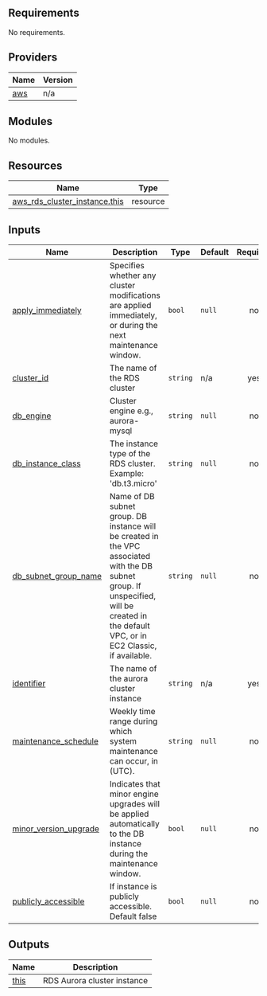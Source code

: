 <!-- BEGIN_TF_DOCS -->
## Requirements

No requirements.

## Providers

| Name | Version |
|------|---------|
| <a name="provider_aws"></a> [aws](#provider\_aws) | n/a |

## Modules

No modules.

## Resources

| Name | Type |
|------|------|
| [aws_rds_cluster_instance.this](https://registry.terraform.io/providers/hashicorp/aws/latest/docs/resources/rds_cluster_instance) | resource |

## Inputs

| Name | Description | Type | Default | Required |
|------|-------------|------|---------|:--------:|
| <a name="input_apply_immediately"></a> [apply\_immediately](#input\_apply\_immediately) | Specifies whether any cluster modifications are applied immediately, or during the next maintenance window. | `bool` | `null` | no |
| <a name="input_cluster_id"></a> [cluster\_id](#input\_cluster\_id) | The name of the RDS cluster | `string` | n/a | yes |
| <a name="input_db_engine"></a> [db\_engine](#input\_db\_engine) | Cluster engine e.g., aurora-mysql | `string` | `null` | no |
| <a name="input_db_instance_class"></a> [db\_instance\_class](#input\_db\_instance\_class) | The instance type of the RDS cluster. Example: 'db.t3.micro' | `string` | `null` | no |
| <a name="input_db_subnet_group_name"></a> [db\_subnet\_group\_name](#input\_db\_subnet\_group\_name) | Name of DB subnet group. DB instance will be created in the VPC associated with the DB subnet group. If unspecified, will be created in the default VPC, or in EC2 Classic, if available. | `string` | `null` | no |
| <a name="input_identifier"></a> [identifier](#input\_identifier) | The name of the aurora cluster instance | `string` | n/a | yes |
| <a name="input_maintenance_schedule"></a> [maintenance\_schedule](#input\_maintenance\_schedule) | Weekly time range during which system maintenance can occur, in (UTC). | `string` | `null` | no |
| <a name="input_minor_version_upgrade"></a> [minor\_version\_upgrade](#input\_minor\_version\_upgrade) | Indicates that minor engine upgrades will be applied automatically to the DB instance during the maintenance window. | `bool` | `null` | no |
| <a name="input_publicly_accessible"></a> [publicly\_accessible](#input\_publicly\_accessible) | If instance is publicly accessible. Default false | `bool` | `null` | no |

## Outputs

| Name | Description |
|------|-------------|
| <a name="output_this"></a> [this](#output\_this) | RDS Aurora cluster instance |
<!-- END_TF_DOCS -->